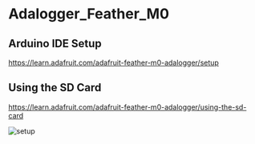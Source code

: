 # Adalogger_Feather_M0
## Arduino IDE Setup
https://learn.adafruit.com/adafruit-feather-m0-adalogger/setup
## Using the SD Card
https://learn.adafruit.com/adafruit-feather-m0-adalogger/using-the-sd-card

![setup](./image/setup.jpg)
